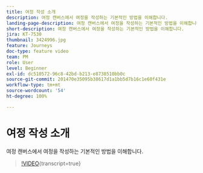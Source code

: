 ```yaml
---
title: 여정 작성 소개
description: 여정 캔버스에서 여정을 작성하는 기본적인 방법을 이해합니다.
landing-page-description: 여정 캔버스에서 여정을 작성하는 기본적인 방법을 이해합니다.
short-description: 여정 캔버스에서 여정을 작성하는 기본적인 방법을 이해합니다.
jira: KT-7530
thumbnail: 3424996.jpg
feature: Journeys
doc-type: feature video
team: PM
role: User
level: Beginner
exl-id: dc510572-96c8-42bd-b213-e8738510bb0c
source-git-commit: 201470e35095b38617d1a1bb5d7b16c1e60f431e
workflow-type: tm+mt
source-wordcount: '54'
ht-degree: 100%

---
```


# 여정 작성 소개

여정 캔버스에서 여정을 작성하는 기본적인 방법을 이해합니다.

>[!VIDEO](https://video.tv.adobe.com/v/3430355?quality=12&learn=on&captions=kor){transcript=true}
